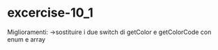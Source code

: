 # excercise-10_1
Miglioramenti:
  ->sostituire i due switch di getColor e getColorCode con enum e array
